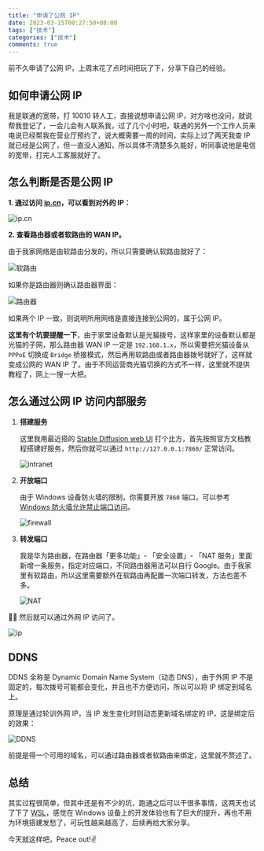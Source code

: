 ```yaml
---
title: "申请了公网 IP"
date: 2023-03-15T00:27:50+08:00
tags: ["技术"]
categories: ["技术"]
comments: true
---
```


前不久申请了公网 IP，上周末花了点时间把玩了下，分享下自己的经验。

## 如何申请公网 IP

我是联通的宽带，打 10010 转人工，直接说想申请公网 IP，对方啥也没问，就说帮我登记了，一会儿会有人联系我，过了几个小时吧，联通的另外一个工作人员来电说已经帮我在营业厅预约了，说大概需要一周的时间，实际上过了两天我查 IP 就已经是公网了，但一直没人通知，所以具体不清楚多久能好，听同事说他是电信的宽带，打完人工客服就好了。

## 怎么判断是否是公网 IP

**1. 通过访问 [ip.cn](https://ip.cn/)，可以看到对外的 IP：**

![ip.cn](https://assets.madcodelife.com/blog/2024/03/b85e47d6af2a64451f191efb7aa2e935.png)

**2. 查看路由器或者软路由的 WAN IP。**

由于我家网络是由软路由分发的，所以只需要确认软路由就好了：

![软路由](https://assets.madcodelife.com/blog/2024/03/41fd8a4ac8fac7e8df35029cee1b2f28.jpg)

如果你是路由器则确认路由器界面：

![路由器](https://assets.madcodelife.com/blog/2024/03/ec3b531a40be379da9f4402b18705bb2.jpg)

如果两个 IP 一致，则说明所用网络是直接连接到公网的，属于公网 IP。

**这里有个坑要提醒一下**，由于家里设备默认是光猫拨号，这样家里的设备默认都是光猫的子网，那么路由器 WAN IP 一定是 `192.168.1.x`，所以需要把光猫设备从 `PPPoE` 切换成 `Bridge` 桥接模式，然后再用软路由或者路由器拨号就好了，这样就变成公网的 WAN IP 了。由于不同运营商光猫切换的方式不一样，这里就不提供教程了，网上一搜一大把。

## 怎么通过公网 IP 访问内部服务

1. **搭建服务**

   这里我用最近搭的 [Stable Diffusion web UI](https://github.com/AUTOMATIC1111/stable-diffusion-webui) 打个比方，首先按照官方文档教程搭建好服务，然后你就可以通过 `http://127.0.0.1:7860/` 正常访问。

   ![intranet](https://assets.madcodelife.com/blog/2024/03/ed8f924277e6b68e5d90dcbcddda5b23.jpg)

2. **开放端口**

   由于 Windows 设备防火墙的限制，你需要开放 `7860` 端口，可以参考 [Windows 防火墙允许禁止端口访问](https://docs.jdcloud.com/cn/virtual-machines/windows-firewall-allows-port-access-to-be-disabled)。

   ![firewall](https://assets.madcodelife.com/blog/2024/03/afa157002d603ac8b144ec2e109285aa.jpg)

3. **转发端口**

   我是华为路由器，在路由器「更多功能」- 「安全设置」- 「NAT 服务」里面新增一条服务，指定对应端口，不同路由器用法可以自行 Google。由于我家里有软路由，所以这里需要额外在软路由再配置一次端口转发，方法也差不多。

   ![NAT](https://assets.madcodelife.com/blog/2024/03/ed7951d6148ff537c5e6091a0789e14d.jpg)

👏🎉 然后就可以通过外网 IP 访问了。

![ip](https://assets.madcodelife.com/blog/2024/03/d5d907f576aa46855da331cb68baa365.jpg)

## DDNS

DDNS 全称是 Dynamic Domain Name System（动态 DNS），由于外网 IP 不是固定的，每次拨号可能都会变化，并且也不方便访问，所以可以将 IP 绑定到域名上。

原理是通过轮训外网 IP，当 IP 发生变化时则动态更新域名绑定的 IP，这是绑定后的效果：

![DDNS](https://assets.madcodelife.com/blog/2024/03/c0806e9b62e7c63a7881d1e269163f9e.jpg)

前提是得一个可用的域名，可以通过路由器或者软路由来绑定，这里就不赘述了。

## 总结

其实过程很简单，但其中还是有不少的坑，跑通之后可以干很多事情，这两天也试了下了 [WSL](https://learn.microsoft.com/en-us/windows/wsl/)，感觉在 Windows 设备上的开发体验也有了巨大的提升，再也不用为环境搭建发愁了，可玩性越来越高了，后续再给大家分享。

今天就这样吧，Peace out!✌️
